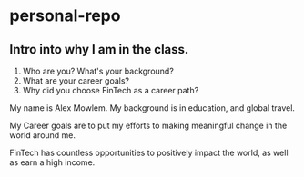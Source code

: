 # personal-repo
Intro into why I am in the class. 
---
1. Who are you? What's your background?
2. What are your career goals?
3. Why did you choose FinTech as a career path?

My name is Alex Mowlem.  My background is in education, and global travel.

My Career goals are to put my efforts to making meaningful change in the world around me. 

FinTech has countless opportunities to positively impact the world, as well as earn a high income. 